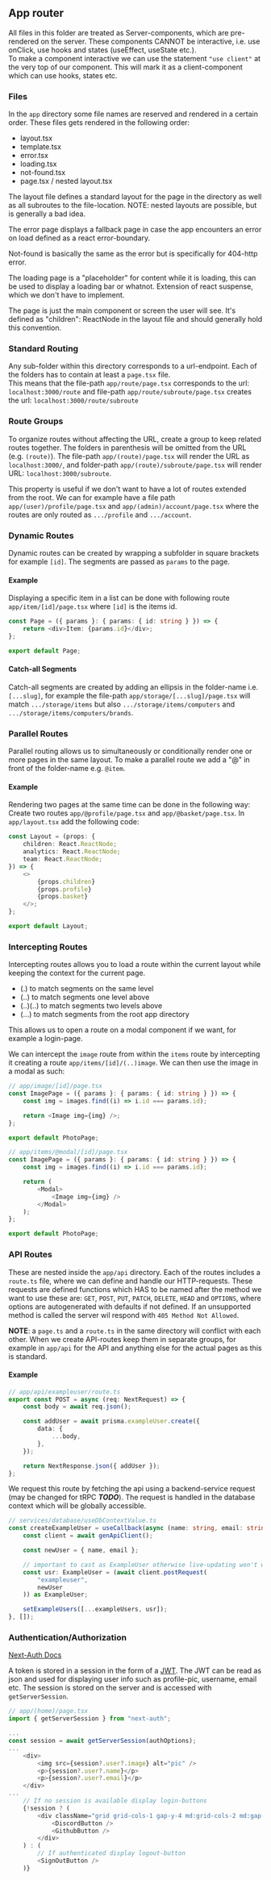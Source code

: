## App router

All files in this folder are treated as Server-components, which are pre-rendered on the server. These components CANNOT be interactive, i.e. use onClick, use hooks and states (useEffect, useState etc.).<br>
To make a component interactive we can use the statement `"use client"` at the very top of our component. This will mark it as a client-component which can use hooks, states etc.

### Files

In the `app` directory some file names are reserved and rendered in a certain order. These files gets rendered in the following order:

-   layout.tsx
-   template.tsx
-   error.tsx
-   loading.tsx
-   not-found.tsx
-   page.tsx / nested layout.tsx

The layout file defines a standard layout for the page in the directory as well as all subroutes to the file-location. NOTE: nested layouts are possible, but is generally a bad idea.

The error page displays a fallback page in case the app encounters an error on load defined as a react error-boundary.

Not-found is basically the same as the error but is specifically for 404-http error.

The loading page is a "placeholder" for content while it is loading, this can be used to display a loading bar or whatnot. Extension of react suspense, which we don't have to implement.

The page is just the main component or screen the user will see. It's defined as "children": ReactNode in the layout file and should generally hold this convention.

### Standard Routing

Any sub-folder within this directory corresponds to a url-endpoint.
Each of the folders has to contain at least a `page.tsx` file.<br>
This means that the file-path `app/route/page.tsx` corresponds to the url: `localhost:3000/route` and file-path `app/route/subroute/page.tsx` creates the url: `localhost:3000/route/subroute`

### Route Groups

To organize routes without affecting the URL, create a group to keep related routes together. The folders in parenthesis will be omitted from the URL (e.g. `(route)`). The file-path `app/(route)/page.tsx` will render the URL as `localhost:3000/`, and folder-path `app/(route)/subroute/page.tsx` will render URL: `localhost:3000/subroute`.

This property is useful if we don't want to have a lot of routes extended from the root. We can for example have a file path `app/(user)/profile/page.tsx` and `app/(admin)/account/page.tsx` where the routes are only routed as `.../profile` and `.../account`.

### Dynamic Routes

Dynamic routes can be created by wrapping a subfolder in square brackets for example `[id]`. The segments are passed as `params` to the page.<br>

#### Example

Displaying a specific item in a list can be done with following route `app/item/[id]/page.tsx` where `[id]` is the items id.

```ts
const Page = ({ params }: { params: { id: string } }) => {
	return <div>Item: {params.id}</div>;
};

export default Page;
```

#### Catch-all Segments

Catch-all segments are created by adding an ellipsis in the folder-name i.e. `[...slug]`, for example the file-path `app/storage/[...slug]/page.tsx` will match `.../storage/items` but also `.../storage/items/computers` and `.../storage/items/computers/brands`.

### Parallel Routes

Parallel routing allows us to simultaneously or conditionally render one or more pages in the same layout. To make a parallel route we add a "@" in front of the folder-name e.g. `@item`.

#### Example

Rendering two pages at the same time can be done in the following way:<br>
Create two routes `app/@profile/page.tsx` and `app/@basket/page.tsx`.
In `app/layout.tsx` add the following code:

```ts
const Layout = (props: {
	children: React.ReactNode;
	analytics: React.ReactNode;
	team: React.ReactNode;
}) => {
	<>
		{props.children}
		{props.profile}
		{props.basket}
	</>;
};

export default Layout;
```

### Intercepting Routes

Intercepting routes allows you to load a route within the current layout while keeping the context for the current page.

-   (.) to match segments on the same level
-   (..) to match segments one level above
-   (..)(..) to match segments two levels above
-   (...) to match segments from the root app directory

This allows us to open a route on a modal component if we want, for example a login-page.

We can intercept the `image` route from within the `items` route by intercepting it creating a route `app/items/[id]/(..)image`. We can then use the image in a modal as such:

```ts
// app/image/[id]/page.tsx
const ImagePage = ({ params }: { params: { id: string } }) => {
	const img = images.find((i) => i.id === params.id);

	return <Image img={img} />;
};

export default PhotoPage;
```

```ts
// app/items/@modal/[id]/page.tsx
const ImagePage = ({ params }: { params: { id: string } }) => {
	const img = images.find((i) => i.id === params.id);

	return (
		<Modal>
			<Image img={img} />
		</Modal>
	);
};

export default PhotoPage;
```

### API Routes

These are nested inside the `app/api` directory. Each of the routes includes a `route.ts` file, where we can define and handle our HTTP-requests. These requests are defined functions which HAS to be named after the method we want to use these are: `GET`, `POST`, `PUT`, `PATCH`, `DELETE`, `HEAD` and `OPTIONS`, where options are autogenerated with defaults if not defined. If an unsupported method is called the server wil respond with `405 Method Not Allowed`.

**NOTE**: a `page.ts` and a `route.ts` in the same directory will conflict with each other. When we create API-routes keep them in separate groups, for example in `app/api` for the API and anything else for the actual pages as this is standard.

#### Example

```ts
// app/api/exampleuser/route.ts
export const POST = async (req: NextRequest) => {
	const body = await req.json();

	const addUser = await prisma.exampleUser.create({
		data: {
			...body,
		},
	});

	return NextResponse.json({ addUser });
};
```

We request this route by fetching the api using a backend-service request (may be changed for tRPC **_TODO_**).
The request is handled in the database context which will be globally accessible.

```ts
// services/database/useDbContextValue.ts
const createExampleUser = useCallback(async (name: string, email: string) => {
	const client = await genApiClient();

	const newUser = { name, email };

	// important to cast as ExampleUser otherwise live-updating won't work
	const usr: ExampleUser = (await client.postRequest(
		"exampleuser",
		newUser
	)) as ExampleUser;

	setExampleUsers([...exampleUsers, usr]);
}, []);
```

### Authentication/Authorization

[Next-Auth Docs](https://next-auth.js.org)

A token is stored in a session in the form of a [JWT](https://jwt.io). The JWT can be read as json and used for displaying user info such as profile-pic, username, email etc. The session is stored on the server and is accessed with `getServerSession`.

```ts
// app/(home)/page.tsx
import { getServerSession } from "next-auth";

...
const session = await getServerSession(authOptions);
...
	<div>
		<img src={session?.user?.image} alt="pic" />
		<p>{session?.user?.name}</p>
		<p>{session?.user?.email}</p>
	</div>
...
	// If no session is available display login-buttons
	{!session ? (
		<div className="grid grid-cols-1 gap-y-4 md:grid-cols-2 md:gap-x-6">
			<DiscordButton />
			<GithubButton />
		</div>
	) : (
		// If authenticated display logout-button
		<SignOutButton />
	)}

```
